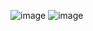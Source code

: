 ![image](https://github.com/AnjananT/Crossy-Road-Java/assets/144964837/6c1ae6c7-b7ea-4ee6-9172-759d83cfcccb)
![image](https://github.com/AnjananT/Crossy-Road-Java/assets/144964837/f777dc60-4e04-464c-9a83-0483913d2b32)
